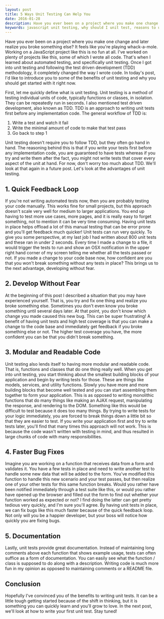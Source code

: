 ```yaml
---
layout: post
title: 5 Ways Unit Testing Can Help You
date: 2016-01-28
description: Have you ever been on a project where you make one change and later realize you broke something else? It feels like you're playing whack-a-mole. In today's post, I'd like to introduce you to some of the benefits of unit testing and why you should get started with it right now.
keywords: javascript unit testing, why should I unit test, reasons to unit test, mocha, karma, jasmine, chai
---
```


Have you ever been on a project where you make one change and later realize you broke something else? It feels like you're playing whack-a-mole. Working on a JavaScript project like this is no fun at all. I've worked on plenty of projects like this, some of which I wrote all code. That's when I learned about automated testing, and specifically unit testing. Once I got into unit testing and following the test driven development (TDD) methodology, it completely changed the way I wrote code. In today's post, I'd like to introduce you to some of the benefits of unit testing and why you should get started with it right now.

First, let me quickly define what is unit testing. Unit testing is a method of testing individual units of code, typically functions or classes, in isolation. They can be repeatedly run in seconds. I also mentioned test driven development, also known as TDD. TDD is an approach to writing unit tests first before any implementation code. The general workflow of TDD is:

1. Write a test and watch it fail
2. Write the minimal amount of code to make that test pass
3. Go back to step 1

Unit testing doesn't require you to follow TDD, but they often go hand in hand. The reasoning behind this is that if you write your tests first before any implementation code, you are guaranteed to have tests whereas if you try and write them after the fact, you might not write tests that cover every aspect of the unit at hand. For now, don't worry too much about TDD. We'll look at that again in a future post. Let's look at the advantages of unit testing.

## 1. Quick Feedback Loop

If you're not writing automated tests now, then you are probably testing your code manually. This works fine for small projects, but this approach doesn't scale very well for medium to larger applications. You end up having to test more use cases, more pages, and it is really easy to forget something, not to mention it can be very time consuming. Having unit tests in place helps offload a lot of this manual testing that can be error prone and you'll get feedback much quicker! Unit tests can run very quickly. To give you some perspective, at my last job I had written about 800 unit tests and these ran in under 2 seconds. Every time I made a change to a file, it would trigger the tests to run and show an OSX notification in the upper right hand corner of my screen telling me whether all the tests passed or not. If you made a change to your code base now, how confident are you that you won't break something without any tests in place? This brings us to the next advantage, developing without fear.

## 2. Develop Without Fear

At the beginning of this post I described a situation that you may have experienced yourself. That is, you try and fix one thing and realize you broke something else. Sometimes you don't even know you broke something until several days later. At that point, you don't know which change you made caused this new bug. This can be super frustrating! A benefit of having unit tests and high test coverage is that you can make a change to the code base and immediately get feedback if you broke something else or not. The higher test coverage you have, the more confident you can be that you didn't break something.

## 3. Modular and Readable Code

Unit testing also lends itself to having more modular and readable code. That is, functions and classes that do one thing really well. When you get into unit testing, you start thinking about the smallest building blocks of your application and begin by writing tests for those. These are things like models, services, and utility functions. Slowly you have more and more building blocks that become well tested and you can start assembling them together to form your application. This is as opposed to writing monolithic functions that do many things like making an AJAX request, manipulating the response, and rendering to the DOM. Something like this would be difficult to test because it does too many things. By trying to write tests for your logic immediately, you are forced to break things down a little bit so that they are easier to test. If you write your application first and try to write tests later, you'll find that many times this approach will not work. This is because the code wasn't written with testing in mind, and thus resulted in large chunks of code with many responsibilities.

## 4. Faster Bug Fixes

Imagine you are working on a function that receives data from a form and validates it. You have a few tests in place and need to write another test to handle some new data that will be added to the form. You've modified this function to handle this new scenario and your test passes, but then realize one of your other tests for this same function breaks. Would you rather have been notified immediately through a test suite like this, or would you rather have opened up the browser and filled out the form to find out whether your function worked as expected or not? I find doing the latter can get pretty tedious very quickly, and I'm sure you'll agree. By having unit tests in place, we can fix bugs like this much faster because of the quick feedback loop. Not only will you be a happier developer, but your boss will notice how quickly you are fixing bugs.

## 5. Documentation

Lastly, unit tests provide great documentation. Instead of maintaining long comments above each function that shows example usage, tests can often suffice as a form of documentation. You can easily see what the function / class is supposed to do along with a description. Writing code is much more fun in my opinion as opposed to maintaining comments or a README file.

## Conclusion

Hopefully I've convinced you of the benefits to writing unit tests. It can be a little tough getting started because of the shift in thinking, but it is something you can quickly learn and you'll grow to love. In the next post, we'll look at how to write your first unit test. Stay tuned!
